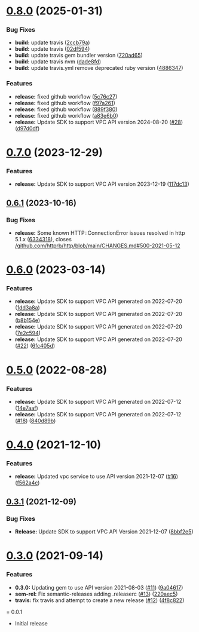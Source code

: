 # [0.8.0](https://github.com/IBM/vpc-ruby-sdk/compare/0.7.0...0.8.0) (2025-01-31)


### Bug Fixes

* **build:** update travis ([2ccb79a](https://github.com/IBM/vpc-ruby-sdk/commit/2ccb79af909ede6eeeb3d99fbfd6abc6a599f90b))
* **build:** update travis ([02df594](https://github.com/IBM/vpc-ruby-sdk/commit/02df59401b2f6808f7bb95be097a41c47ae0e2b7))
* **build:** update travis gem bundler version ([720ad65](https://github.com/IBM/vpc-ruby-sdk/commit/720ad6587a69ef21bd2a88001677ecbd4b1b1105))
* **build:** update travis nvm ([dade8fd](https://github.com/IBM/vpc-ruby-sdk/commit/dade8fda88d6b91a42c1370b5ce25aa6c0f19720))
* **build:** update travis.yml remove deprecated ruby version ([4886347](https://github.com/IBM/vpc-ruby-sdk/commit/48863474edb3dce6767520deb79788ad9a36cac7))


### Features

* **release:** fixed github workflow ([5c76c27](https://github.com/IBM/vpc-ruby-sdk/commit/5c76c27085a03705eb309177035ff530ec6c8086))
* **release:** fixed github workflow ([f97a261](https://github.com/IBM/vpc-ruby-sdk/commit/f97a2614f21acfc188464a39e2a150687bdbf12d))
* **release:** fixed github workflow ([889f380](https://github.com/IBM/vpc-ruby-sdk/commit/889f380c2dd594fb34c0f0a0223a364afdb1ee07))
* **release:** fixed github workflow ([a83e6b0](https://github.com/IBM/vpc-ruby-sdk/commit/a83e6b07100c81b5ccc40214f5171a17d521d535))
* **release:** Update SDK to support VPC API version 2024-08-20 ([#28](https://github.com/IBM/vpc-ruby-sdk/issues/28)) ([d97d0df](https://github.com/IBM/vpc-ruby-sdk/commit/d97d0df05735adf6d96276eddf906b5ba1c71e1a))

# [0.7.0](https://github.com/IBM/vpc-ruby-sdk/compare/0.6.1...0.7.0) (2023-12-29)


### Features

* **release:** Update SDK to support VPC API version 2023-12-19 ([117dc13](https://github.com/IBM/vpc-ruby-sdk/commit/117dc132d21619fcea1f1493e1bcacd384b943f6))

## [0.6.1](https://github.com/IBM/vpc-ruby-sdk/compare/0.6.0...0.6.1) (2023-10-16)


### Bug Fixes

* **release:** Some known HTTP::ConnectionError issues resolved in http 5.1.x ([6334318](https://github.com/IBM/vpc-ruby-sdk/commit/6334318726ac52a6602b83b602926153d6aa949f)), closes [/github.com/httprb/http/blob/main/CHANGES.md#500-2021-05-12](https://github.com//github.com/httprb/http/blob/main/CHANGES.md/issues/500-2021-05-12)

# [0.6.0](https://github.com/IBM/vpc-ruby-sdk/compare/0.5.0...0.6.0) (2023-03-14)


### Features

* **release:** Update SDK to support VPC API generated on 2022-07-20 ([1dd3a8a](https://github.com/IBM/vpc-ruby-sdk/commit/1dd3a8ad8cf83e85013aec86bc574e77bcd2ee55))
* **release:** Update SDK to support VPC API generated on 2022-07-20 ([b8b154e](https://github.com/IBM/vpc-ruby-sdk/commit/b8b154e031bf15a79452da9fb9fe8381c7d0c08a))
* **release:** Update SDK to support VPC API generated on 2022-07-20 ([7e2c594](https://github.com/IBM/vpc-ruby-sdk/commit/7e2c5949783931c5dbcec71ba3141dfcf6d0e9f3))
* **release:** Update SDK to support VPC API generated on 2022-07-20 ([#22](https://github.com/IBM/vpc-ruby-sdk/issues/22)) ([6fc405d](https://github.com/IBM/vpc-ruby-sdk/commit/6fc405d3d82892df5e61b1cb597c7aaa2edb08b7))

# [0.5.0](https://github.com/IBM/vpc-ruby-sdk/compare/0.4.0...0.5.0) (2022-08-28)


### Features

* **release:** Update SDK to support VPC API generated on 2022-07-12 ([14e7aaf](https://github.com/IBM/vpc-ruby-sdk/commit/14e7aaf434eef6a99591d01b6b14948f580e9998))
* **release:** Update SDK to support VPC API generated on 2022-07-12 ([#18](https://github.com/IBM/vpc-ruby-sdk/issues/18)) ([840d89b](https://github.com/IBM/vpc-ruby-sdk/commit/840d89ba4901725a0050c1fd605fb8242c1e87e2))

# [0.4.0](https://github.com/IBM/vpc-ruby-sdk/compare/0.3.1...0.4.0) (2021-12-10)


### Features

* **release:** Updated vpc service to use API version 2021-12-07 ([#16](https://github.com/IBM/vpc-ruby-sdk/issues/16)) ([f562a4c](https://github.com/IBM/vpc-ruby-sdk/commit/f562a4cb6423ea3ab0e934975cac63acafb690bf))

## [0.3.1](https://github.com/IBM/vpc-ruby-sdk/compare/0.3.0...0.3.1) (2021-12-09)


### Bug Fixes

* **Release:** Update SDK to support VPC API Version 2021-12-07 ([8bbf2e5](https://github.com/IBM/vpc-ruby-sdk/commit/8bbf2e5c2c118084b223f652fde01ca6b8ea7242))

# [0.3.0](https://github.com/IBM/vpc-ruby-sdk/compare/0.2.0...0.3.0) (2021-09-14)


### Features

* **0.3.0:** Updating gem to use API version 2021-08-03 ([#11](https://github.com/IBM/vpc-ruby-sdk/issues/11)) ([9a04617](https://github.com/IBM/vpc-ruby-sdk/commit/9a04617a222ae476af48a57f12d49315bad7674e))
* **sem-rel:** Fix semantic-releases adding .releaserc ([#13](https://github.com/IBM/vpc-ruby-sdk/issues/13)) ([220aec5](https://github.com/IBM/vpc-ruby-sdk/commit/220aec5d5516d7e6ced22a8ffb2ca47d6b2f7117))
* **travis:** fix travis and attempt to create a new release ([#12](https://github.com/IBM/vpc-ruby-sdk/issues/12)) ([4f8c822](https://github.com/IBM/vpc-ruby-sdk/commit/4f8c822fc89b251892933fdcab07c8dcaecb4871))

= 0.0.1
* Initial release

